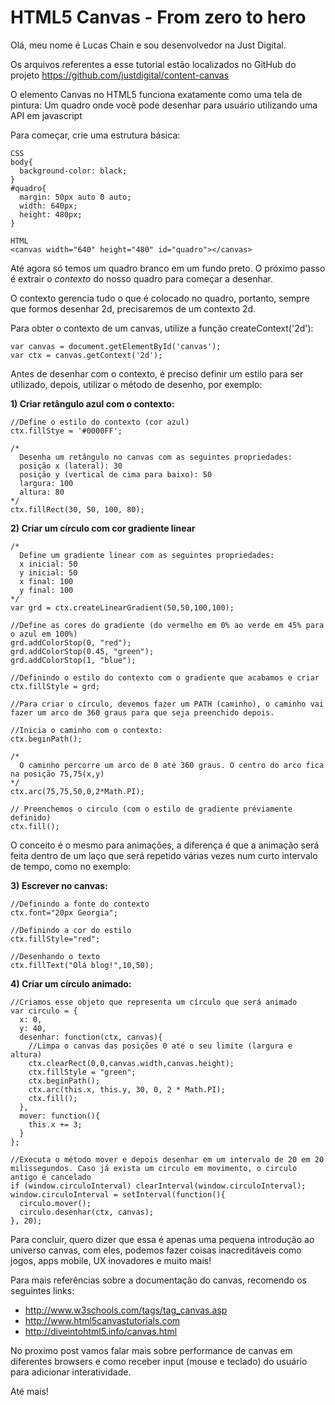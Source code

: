 HTML5 Canvas - From zero to hero
================================

Olá, meu nome é Lucas Chain e sou desenvolvedor na Just Digital.

Os arquivos referentes a esse tutorial estão localizados no GitHub do projeto 
https://github.com/justdigital/content-canvas

O elemento Canvas no HTML5 funciona exatamente como uma tela de pintura: Um quadro onde você pode desenhar para usuário utilizando uma API em javascript

Para começar, crie uma estrutura básica:

    CSS
    body{
      background-color: black;
    }
    #quadro{
      margin: 50px auto 0 auto;
      width: 640px;
      height: 480px;
    }

    HTML
    <canvas width="640" height="480" id="quadro"></canvas>

Até agora só temos um quadro branco em um fundo preto. O próximo passo é extrair o _contexto_ do nosso quadro para começar a desenhar.

O contexto gerencia tudo o que é colocado no quadro, portanto, sempre que formos desenhar 2d, precisaremos de um contexto 2d.

Para obter o contexto de um canvas, utilize a função createContext('2d'):

    var canvas = document.getElementById('canvas');
    var ctx = canvas.getContext('2d');

Antes de desenhar com o contexto, é preciso definir um estilo para ser utilizado, depois, utilizar o método de desenho, por exemplo:

**1) Criar retângulo azul com o contexto:**

    //Define o estilo do contexto (cor azul)
    ctx.fillStye = '#0000FF';

    /*
      Desenha um retângulo no canvas com as seguintes propriedades:
      posição x (lateral): 30
      posição y (vertical de cima para baixo): 50
      largura: 100
      altura: 80
    */
    ctx.fillRect(30, 50, 100, 80);

**2) Criar um círculo com cor gradiente linear**

    /*
      Define um gradiente linear com as seguintes propriedades:
      x inicial: 50
      y inicial: 50
      x final: 100
      y final: 100
    */
    var grd = ctx.createLinearGradient(50,50,100,100);
    
    //Define as cores do gradiente (do vermelho em 0% ao verde em 45% para o azul em 100%)
    grd.addColorStop(0, "red");
    grd.addColorStop(0.45, "green");
    grd.addColorStop(1, "blue");

    //Definindo o estilo do contexto com o gradiente que acabamos e criar
    ctx.fillStyle = grd;
    
    //Para criar o círculo, devemos fazer um PATH (caminho), o caminho vai fazer um arco de 360 graus para que seja preenchido depois.
    
    //Inicia o caminho com o contexto:
    ctx.beginPath();

    /*
      O caminho percorre um arco de 0 até 360 graus. O centro do arco fica na posição 75,75(x,y)
    */
    ctx.arc(75,75,50,0,2*Math.PI);

    // Preenchemos o circulo (com o estilo de gradiente préviamente definido)
    ctx.fill();

O conceito é o mesmo para animações, a diferença é que a animação será feita dentro de um laço que será repetido várias vezes num curto intervalo de tempo, como no exemplo:

**3) Escrever no canvas:**

    //Definindo a fonte do contexto
    ctx.font="20px Georgia";

    //Definindo a cor do estilo
    ctx.fillStyle="red";

    //Desenhando o texto
    ctx.fillText("Olá blog!",10,50);

**4) Criar um círculo animado:**
    
    //Criamos esse objeto que representa um círculo que será animado
    var circulo = {
      x: 0,
      y: 40,
      desenhar: function(ctx, canvas){
        //Limpa o canvas das posições 0 até o seu limite (largura e altura)
        ctx.clearRect(0,0,canvas.width,canvas.height);
        ctx.fillStyle = "green";
        ctx.beginPath();
        ctx.arc(this.x, this.y, 30, 0, 2 * Math.PI);
        ctx.fill();
      },
      mover: function(){
        this.x += 3;
      }
    };

    //Executa o método mover e depois desenhar em um intervalo de 20 em 20 milissegundos. Caso já exista um circulo em movimento, o circulo antigo é cancelado
    if (window.circuloInterval) clearInterval(window.circuloInterval);
    window.circuloInterval = setInterval(function(){
      circulo.mover();
      circulo.desenhar(ctx, canvas);
    }, 20);

Para concluir, quero dizer que essa é apenas uma pequena introdução ao universo canvas, com eles, podemos fazer coisas inacreditáveis como jogos, apps mobile, UX inovadores e muito mais!

Para mais referências sobre a documentação do canvas, recomendo os seguintes links:

- http://www.w3schools.com/tags/tag_canvas.asp
- http://www.html5canvastutorials.com
- http://diveintohtml5.info/canvas.html

No proximo post vamos falar mais sobre performance de canvas em diferentes browsers e como receber input (mouse e teclado) do usuário para adicionar interatividade.

Até mais!
